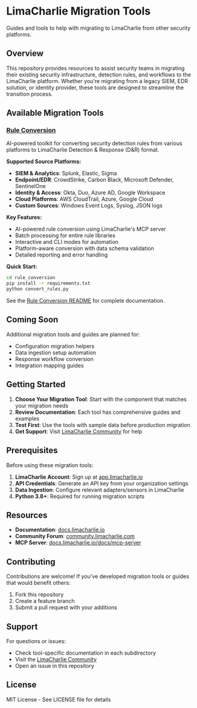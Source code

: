 # LimaCharlie Migration Tools

Guides and tools to help with migrating to LimaCharlie from other security platforms.

## Overview

This repository provides resources to assist security teams in migrating their existing security infrastructure, detection rules, and workflows to the LimaCharlie platform. Whether you're migrating from a legacy SIEM, EDR solution, or identity provider, these tools are designed to streamline the transition process.

## Available Migration Tools

### [Rule Conversion](./rule_conversion/)

AI-powered toolkit for converting security detection rules from various platforms to LimaCharlie Detection & Response (D&R) format.

**Supported Source Platforms:**
- **SIEM & Analytics**: Splunk, Elastic, Sigma
- **Endpoint/EDR**: CrowdStrike, Carbon Black, Microsoft Defender, SentinelOne
- **Identity & Access**: Okta, Duo, Azure AD, Google Workspace
- **Cloud Platforms**: AWS CloudTrail, Azure, Google Cloud
- **Custom Sources**: Windows Event Logs, Syslog, JSON logs

**Key Features:**
- AI-powered rule conversion using LimaCharlie's MCP server
- Batch processing for entire rule libraries
- Interactive and CLI modes for automation
- Platform-aware conversion with data schema validation
- Detailed reporting and error handling

**Quick Start:**
```bash
cd rule_conversion
pip install -r requirements.txt
python convert_rules.py
```

See the [Rule Conversion README](./rule_conversion/README.md) for complete documentation.

## Coming Soon

Additional migration tools and guides are planned for:
- Configuration migration helpers
- Data ingestion setup automation
- Response workflow conversion
- Integration mapping guides

## Getting Started

1. **Choose Your Migration Tool**: Start with the component that matches your migration needs
2. **Review Documentation**: Each tool has comprehensive guides and examples
3. **Test First**: Use the tools with sample data before production migration
4. **Get Support**: Visit [LimaCharlie Community](https://community.limacharlie.com) for help

## Prerequisites

Before using these migration tools:

1. **LimaCharlie Account**: Sign up at [app.limacharlie.io](https://app.limacharlie.io)
2. **API Credentials**: Generate an API key from your organization settings
3. **Data Ingestion**: Configure relevant adapters/sensors in LimaCharlie
4. **Python 3.8+**: Required for running migration scripts

## Resources

- **Documentation**: [docs.limacharlie.io](https://docs.limacharlie.io)
- **Community Forum**: [community.limacharlie.com](https://community.limacharlie.com)
- **MCP Server**: [docs.limacharlie.io/docs/mcp-server](https://docs.limacharlie.io/docs/mcp-server)

## Contributing

Contributions are welcome! If you've developed migration tools or guides that would benefit others:

1. Fork this repository
2. Create a feature branch
3. Submit a pull request with your additions

## Support

For questions or issues:
- Check tool-specific documentation in each subdirectory
- Visit the [LimaCharlie Community](https://community.limacharlie.com)
- Open an issue in this repository

## License

MIT License - See LICENSE file for details
